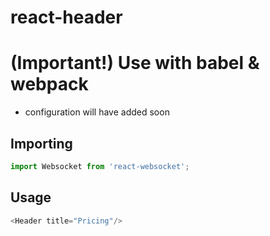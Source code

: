# react-header
# (Important!) Use with babel & webpack
* configuration will have added soon

## Importing

```js
import Websocket from 'react-websocket';
```

## Usage

```js
<Header title="Pricing"/>
```
